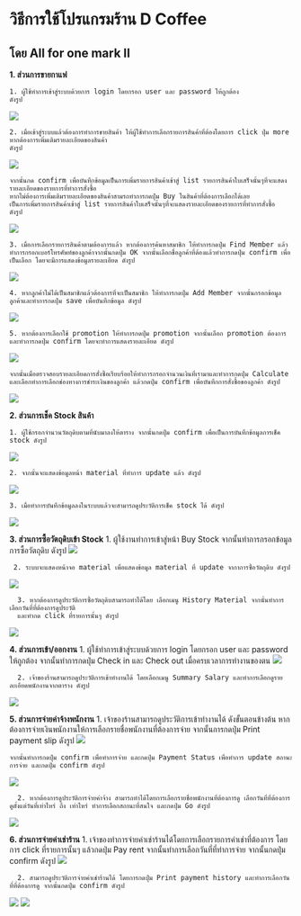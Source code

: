 
# วิธีการใช้โปรแกรมร้าน D Coffee 
## โดย All for one mark II

**1. ส่วนการขายกาแฟ**

    1. ผู้ใช้ทำการเข้าสู่ระบบด้วยการ login โดยกรอก user และ password ให้ถูกต้อง
    ดังรูป

<picture>
  <img src="https://cdn.discordapp.com/attachments/1164187287643492413/1170750245668405299/image.png?ex=655a2d22&is=6547b822&hm=4347363011fc0c80717ae96ee6ba6bec8070abad4bb6a08676045c7e2d6d7c22&">
</picture>

    2. เมื่อเข้าสู่ระบบแล้วต้องการทำการขายสินค้า ให้ผู้ใช้ทำการเลือกรายการสินค้าที่ต้องโดยการ click ปุ่ม more หากต้องการเพิ่มเติมรายละเอียดของสินค้า 
    ดังรูป

<picture>
  <img src="https://scontent.fbkk23-1.fna.fbcdn.net/v/t39.30808-6/399381199_191151500700791_4124648083600306551_n.jpg?stp=dst-jpg_p960x960&_nc_cat=103&ccb=1-7&_nc_sid=5f2048&_nc_ohc=4UZQEoM1JlYAX9fz1Wh&_nc_ht=scontent.fbkk23-1.fna&cb_e2o_trans=t&oh=00_AfDZ4uYOEyqwNbB4IPSYodG7MdA1pjqdv6-qFaSKxgI0rw&oe=654D7045">
</picture>


    จากนั้นกด confirm เพื่อบันทึกข้อมูลเป็นการเพิ่มรายการสินค้าเข้าสู่ list รายการสินค้าใบเสร็จนั้นๆที่จะแสดงรายละเอียดของรายการที่ทำการสั่งซื้อ
    หากไม่ต้องการเพิ่มเติมรายละเอียดของสินค้าสามรถทำการกดปุ่ม Buy ในสินค้าที่ต้องการเลือกได้เลย 
    เป็นการเพิ่มรายการสินค้าเข้าสู่ list รายการสินค้าใบเสร็จนั้นๆที่จะแสดงรายละเอียดของรายการที่ทำการสั่งซื้อ
    ดังรูป

<picture>
  <img src="https://cdn.discordapp.com/attachments/1164187287643492413/1170744349059981353/image.png?ex=655a27a4&is=6547b2a4&hm=64f3fad46c95a37b7fb92b35a0859d69edd2f895eda28f3827b558a411ebb9b5&">
</picture>

    3. เมื่อการเลือกรายการสินค้าตามต้องการแล้ว หากต้องการค้นหาสมาชิก ให้ทำการกดปุ่ม Find Member แล้วทำการกรอกเบอร์โทรศัพท์ของลูกค้าจากนั้นกดปุ่ม OK จากนั้นเลือกชื่อลูกค้าที่ต้องแล้วทำการกดปุ่ม confirm เพื่อเป็นเลือก โดยจะมีการแสดงข้อมูลรายละเอียด ดังรูป

<picture>
  <img src="https://cdn.discordapp.com/attachments/1164187287643492413/1170744436016287754/image.png?ex=655a27b8&is=6547b2b8&hm=96d046e58b3f4e64dcf11f350a89fac9125d4c7b6b0fa030e3a19e82ec1b8a6b&">
</picture>

    4. หากลูกค้าไม่ได้เป็นสมาชิกแล้วต้องการที่จะเป็นสมาชิก ให้ทำการกดปุ่ม Add Member จากนั้นกรอกข้อมูลลูกค้าและทำการกดปุ่ม save เพื่อบันทึกข้อมูล ดังรูป

<picture>
  <img src="https://cdn.discordapp.com/attachments/1164187287643492413/1170744604841222204/image.png?ex=655a27e1&is=6547b2e1&hm=31c27afa47a8c7322789f0413eb73b80358aa41363973e08ae2ac8f26235e7a3&">
</picture>

    5. หากต้องการเลือกใช้ promotion ให้ทำการกดปุ่ม promotion จากนั้นเลือก promotion ต้องการและทำการกดปุ่ม confirm โดยจะทำการแสดงรายละเอียด ดังรูป

<picture>
  <img src="https://media.discordapp.net/attachments/1164187287643492413/1170744505830473838/image.png?ex=655a27c9&is=6547b2c9&hm=ece9d8b0acaef817766b8d8c0e68ecace3a84c0f63ae44bd55faaa9dfc100e7f&=&width=1248&height=662">
</picture>

    จากนั้นเมื่อตรวจสอบรายละเอียดการสั่งซื้อเรียบร้อยให้ทำการกรอกจำนวนเงินที่เรามาและทำการกดปุ่ม Calculate และเลือกทำการเลือกช่องทางการชำระเงินของลูกค้า แล้วกดปุ่ม confirm เพื่อบันทึกการสั่งซื้อของลูกค้า ดังรูป

<picture>
  <img src="https://scontent.fbkk23-1.fna.fbcdn.net/v/t39.30808-6/399212664_191150700700871_1027690684720417354_n.jpg?stp=dst-jpg_p960x960&_nc_cat=106&ccb=1-7&_nc_sid=5f2048&_nc_ohc=KSFq0ndwkBUAX_KeE8v&_nc_ht=scontent.fbkk23-1.fna&cb_e2o_trans=t&oh=00_AfDXlckvNlFvg9xG-lvvhqwhR5b9gXZn6hurDCU284ulww&oe=654CDA99">
</picture>

**2. ส่วนการเช็ค Stock สินค้า**

    1. ผู้ใช้กรอกจำนวนวัตถุดิบตามที่นับมาลงให้ตาราง จากนั้นกดปุ่ม confirm เพื่อเป็นการบันทึกข้อมูลการเช็ค stock ดังรูป

<picture>
  <img src="https://cdn.discordapp.com/attachments/909784486412165140/1170754188372877463/image.png?ex=655a30ce&is=6547bbce&hm=291c79705892f82ce57279f1d0593960953650153c3adc6739a6823ed6aaf92c&">
</picture>

    2. จากนั้นจะแสดงข้อมูลหน้า material ที่ทำการ update แล้ว ดังรูป
<picture>
  <img src="https://cdn.discordapp.com/attachments/909784486412165140/1170757105901387906/image.png?ex=655a3385&is=6547be85&hm=aecf8c603b32ca7389fa596de7ae20fedabbeef3685acfb2aab80b60a1af425c&">
</picture>

    3. เมื่อทำการบันทึกข้อมูลลงในระบบแล้วจะสามารถดูประวัติการเช็ค stock ได้ ดังรูป
    
<picture>
  <img src="https://cdn.discordapp.com/attachments/1161190569213702234/1170756675406397651/image.png?ex=655a331f&is=6547be1f&hm=4e101fbc6b3c5bfb97e2fd4c16d3f2e54ba1614ba74d85e462469c87056fe5eb&">
</picture>

**3. ส่วนการซื้อวัตถุดิบเข้า Stock**
      1. ผู้ใช้งานทำการเข้าสู่หน้า Buy Stock จากนั้นทำการกรอกข้อมูลการซื้อวัตถุดิบ ดังรูป
<picture>
  <img src="https://cdn.discordapp.com/attachments/909784486412165140/1170758598108909650/image.png?ex=655a34e9&is=6547bfe9&hm=900a384a8798a80644faa3a14e07fcf67792ee682a1f8458bafaf4f78673efcd&">
</picture>

     2. ระบบจะแสดงหน้าจอ material เพื่อแสดงข้อมูล material ที่ update จากาการซื้อวัตถุดิบ ดังรูป
<picture>
  <img src="https://cdn.discordapp.com/attachments/909784486412165140/1170759695137517619/image.png?ex=655a35ee&is=6547c0ee&hm=b65e221678ac4e2b43aabdc092c9927176d1a6dc2faf97fdd9508fc2b1a0d3ec&">
</picture>

      3. หากต้องการดูประวัติการซื้อวัตถุดิบสามารถทำได้โดย เลือกเมนู History Material จากนั้นทำการเลือกวันที่ที่ต้องการดูประวัติ
      และทำกด click ที่รายการนั้นๆ ดังรูป
<picture>
  <img src="https://cdn.discordapp.com/attachments/909784486412165140/1170763378369757225/image.png?ex=655a395d&is=6547c45d&hm=22ed3a465ef7d2440fdc3f5208ea3a4301613bfb4c7408663f03bfc066f4d4e3&">
</picture>

**4. ส่วนการเข้า/ออกงาน**
      1. ผู้ใช้ทำการเข้าสู่ระบบด้วยการ login โดยกรอก user และ password ให้ถูกต้อง
      จากนั้นทำการกดปุ่ม Check in และ Check out เมื่อครบเวลาการทำงานของตน
 <picture>
  <img src="https://cdn.discordapp.com/attachments/909784486412165140/1170765650533302362/image.png?ex=655a3b7a&is=6547c67a&hm=253773c65d47b68decc0b8259a60a875b3c2c192ef00331ddb7d201bd8d078b0&">
</picture>

      2. เจ้าของร้านสามารถดูประวัติการเข้าทำงานได้ โดยเลือกเมนู Summary Salary และทำการเลือกดูรายละเอียดพนักงานจากตาราง ดังรูป
 <picture>
  <img src="https://cdn.discordapp.com/attachments/909784486412165140/1170766125265592491/image.png?ex=655a3bec&is=6547c6ec&hm=ba36ffe4f0829e49a4f0a5f5cbfd3fc77d7facf7af6d77d6f854d57965095952&">
</picture>

**5. ส่วนการจ่ายค่าจ้างพนักงาน**
      1. เจ้าของร้านสามารถดูประวัติการเข้าทำงานได้ ดังขั้นตอนข้างต้น หากต้องการจ่ายเงินพนักงานให้การเลือกรายชื่อพนักงานที่ต้องการจ่าย 
      จากนั้นการกดปุ่ม Print payment slip ดังรูป
<picture>
  <img src="https://cdn.discordapp.com/attachments/909784486412165140/1170768772177608714/image.png?ex=655a3e63&is=6547c963&hm=006279207d23d0f6b56c362b0c6e163c145eb24557f13555c600ef6bd7f3afa6&">
</picture>  

    จากนั้นทำการกดปุ่ม confirm เพื่อทำการจ่าย และกดปุ่ม Payment Status เพื่อทำการ update สถานะการจ่าย และกดปุ่ม confirm ดังรูป
<picture>
  <img src="https://cdn.discordapp.com/attachments/909784486412165140/1170768857896595526/image.png?ex=655a3e77&is=6547c977&hm=6efc4b2dde16fb1eea9bc131772b3391ec8ebcf922aa20fefaed4a4a1d7e097a&">
</picture>    
      
      2. หากต้องการดูประวัติการจ่ายค่าจ้าง สามารถทำได้โดยการเลือกรายชื่อพนักงานที่ต้องการดู เลือกวันที่ที่ต้องการดูตั้งแต่วันที่เท่าไหร่ ถึง เท่าไหร่ ทำการเลือกสถานะที่สนใจ และกดปุ่ม Go ดังรูป
<picture>
  <img src="https://cdn.discordapp.com/attachments/909784486412165140/1170770911264247899/image.png?ex=655a4061&is=6547cb61&hm=b10d113c880aae86b0f60eb4c0e3080c5a4d9576fd83317d74d51aa460f7e49a&">
</picture>    

**6. ส่วนการจ่ายค่าเช่าร้าน**
      1. เจ้าของทำการจ่ายค่าเช่าร้านได้โดยการเลือกรายการค่าเช่าที่ต้องการ โดยการ click ที่รายการนั้นๆ แล้วกดปุ่ม Pay rent จากนั้นทำการเลือกวันที่ที่ทำการจ่าย จากนั้นกดปุ่ม confirm ดังรูป 
<picture>
  <img src="https://cdn.discordapp.com/attachments/909784486412165140/1170773340026306590/image.png?ex=655a42a4&is=6547cda4&hm=d6c46d38bbda6b30b614416c379cef1e6770022e59a62334df427ec00a930ce0&">
</picture>  

      2. สามารถดูประวัติการจ่ายค่าเช่าร้านได้ โดยการกดปุ่ม Print payment history และทำการเลือกวันที่ที่ต้องการดู จากนั้นกดปุ่ม confirm ดังรูป
<picture>
  <img src="https://cdn.discordapp.com/attachments/909784486412165140/1170774105939783821/image.png?ex=655a435a&is=6547ce5a&hm=c3a3bb7afa33cff14d022c9dbe012544673b4721d2b9d2709267122b5f1d2e83&">
  <img src="https://cdn.discordapp.com/attachments/909784486412165140/1170774153947775106/image.png?ex=655a4366&is=6547ce66&hm=c6e36e64c8ee2d699ae12a178f6559c9adfc593b1922e82abbb4dbfb4e0218fc&">
</picture>
   